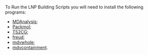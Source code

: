 To Run the LNP Building Scripts you will need to install the following programs:

- [MDAnalysis](https://www.mdanalysis.org/);
- [Packmol](https://m3g.github.io/packmol/);
- [TS2CG](https://github.com/marrink-lab/TS2CG);
- [freud](https://freud.readthedocs.io/en/stable/gettingstarted/introduction.html);
- [mdvwhole](https://github.com/BartBruininks/mdvwhole);
- [mdvcontainment](https://github.com/BartBruininks/mdvcontainment/releases/tag/legacy).
